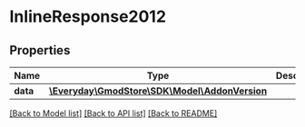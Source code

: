 # InlineResponse2012

## Properties
Name | Type | Description | Notes
------------ | ------------- | ------------- | -------------
**data** | [**\Everyday\GmodStore\SDK\Model\AddonVersion**](AddonVersion.md) |  | [optional] 

[[Back to Model list]](../../README.md#documentation-for-models) [[Back to API list]](../../README.md#documentation-for-api-endpoints) [[Back to README]](../../README.md)

